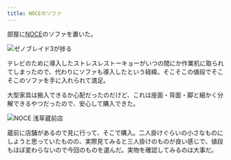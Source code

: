 ```yaml
---
title: NOCEのソファ
---
```

部屋に[NOCE](https://www.noce.co.jp/)のソファを置いた。

![](https://lh5.googleusercontent.com/ZaQ6JypAmyhUnPoam34KbSdZbquoyhEolseG0DDMu21M8Y_3J1M1Ms5rKkxZDw6X0QuDq4t8y4jOeH1mt9GXtQpIEA43r8Juc_67grTNHijMLPIk5rEahWfEgqNB7E4GrW5bJmO0eWRwqCmEv0YcpJdSBdrAZ_OVfvmkyh_ZA0ZrLMvjAMS2hOMOyA "ゼノブレイド3が捗る")

テレビのために導入したストレスレストーキョーがいつの間にか作業机に取られてしまったので、代わりにソファも導入したという経緯。そこそこの値段でそこそこのソファを手に入れられて満足。

大型家具は搬入できるか心配だったのだけど、これは座面・背面・脚と細かく分解できるやつだったので、安心して購入できた。

![](https://lh4.googleusercontent.com/aVAxkB0yVksHuBWTasf9mIGr9rVFVRLA3BOxSbaTtsgq5Xj8QryrKpHNvvvRHSNNwcVc__9ukowAVZNcyGvtfLXranFEue_4QbT2TQpirA639LOev3kIR3_RO9gHsGfMvtaSDzLdigDz9gs_rS0WfWCD29A0_1UfLdpWqMKN7hs2aPiSipmm6ozA0A "NOCE 浅草蔵前店")

蔵前に店舗があるので見に行って、そこで購入。二人掛けぐらいの小さなものにしようと思っていたものの、実際見てみると三人掛けのものが良い感じで、値段もほぼ変わらないので今回のものを選んだ。実物を確認してみるのは大事だ。
